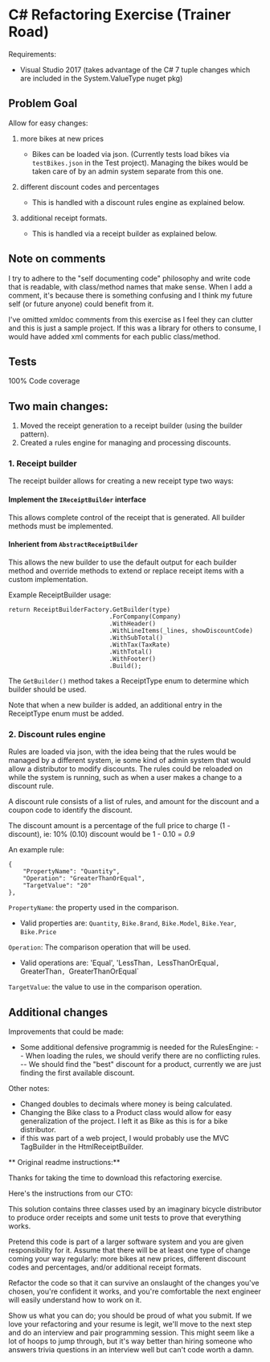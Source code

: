 # C# Refactoring Exercise (Trainer Road)

Requirements: 
- Visual Studio 2017 (takes advantage of the C# 7 tuple changes which are included in the System.ValueType nuget pkg)

## Problem Goal

Allow for easy changes:

1. more bikes at new prices

	- Bikes can be loaded via json. (Currently tests load bikes via `testBikes.json` in the Test project). Managing the bikes would be taken care of by an admin system separate from this one.

2. different discount codes and percentages

	- This is handled with a discount rules engine as explained below.

3. additional receipt formats.

	- This is handled via a receipt builder as explained below.

## Note on comments

I try to adhere to the "self documenting code" philosophy and write code that is readable, with class/method names that make sense.
When I add a comment, it's because there is something confusing and I think my future self (or future anyone) could benefit from it.

I've omitted xmldoc comments from this exercise as I feel they can clutter and this is just a sample project. If this was a library for others to consume, I would have added xml comments for each public class/method.

## Tests 

100% Code coverage

## Two main changes:

1. Moved the receipt generation to a receipt builder (using the builder pattern).
2. Created a rules engine for managing and processing discounts.

### 1. Receipt builder

The receipt builder allows for creating a new receipt type two ways:

#### Implement the `IReceiptBuilder` interface
This allows complete control of the receipt that is generated.  All builder methods must be implemented.

#### Inherient from `AbstractReceiptBuilder`
This allows the new builder to use the default output for each builder method and override methods to extend or replace receipt items with a custom implementation.

Example ReceiptBuilder usage:

```
return ReceiptBuilderFactory.GetBuilder(type)
                            .ForCompany(Company)
                            .WithHeader()
                            .WithLineItems(_lines, showDiscountCode)
                            .WithSubTotal()
                            .WithTax(TaxRate)
                            .WithTotal()
                            .WithFooter()
                            .Build();
```

The `GetBuilder()` method takes a ReceiptType enum to determine which builder should be used.

Note that when a new builder is added, an additional entry in the ReceiptType enum must be added.

### 2. Discount rules engine

Rules are loaded via json, with the idea being that the rules would be managed by a different system, ie some kind of admin system that would allow a distributor to modify discounts.
The rules could be reloaded on while the system is running, such as when a user makes a change to a discount rule.

A discount rule consists of a list of rules, and amount for the discount and a coupon code to identify the discount.

The discount amount is a percentage of the full price to charge (1 - discount), ie: 10% (0.10) discount would be 1 - 0.10 = *0.9*

An example rule:
```
{
	"PropertyName": "Quantity",
	"Operation": "GreaterThanOrEqual",
	"TargetValue": "20"
},
```

`PropertyName`: the property used in the comparison. 
- Valid properties are: `Quantity`, `Bike.Brand`, `Bike.Model`, `Bike.Year`, `Bike.Price`

`Operation`: The comparison operation that will be used. 
- Valid operations are: 'Equal', 'LessThan`, `LessThanOrEqual`, `GreaterThan`, `GreaterThanOrEqual`

`TargetValue`: the value to use in the comparison operation.

## Additional changes




Improvements that could be made:
- Some additional defensive programmig is needed for the RulesEngine:
-- When loading the rules, we should verify there are no conflicting rules.
-- We should find the "best" discount for a product, currently we are just finding the first available discount.




Other notes:
- Changed doubles to decimals where money is being calculated.
- Changing the Bike class to a Product class would allow for easy generalization of the project. I left it as Bike as this is for a bike distributor.
- if this was part of a web project, I would probably use the MVC TagBuilder in the HtmlReceiptBuilder.



** Original readme instructions:**

Thanks for taking the time to download this refactoring exercise. 

Here's the instructions from our CTO:

This solution contains three classes used by an imaginary bicycle distributor to produce order receipts and some unit tests to prove that everything works.

Pretend this code is part of a larger software system and you are given responsibility for it. Assume that there will be at least one type of change coming your way regularly: more bikes at new prices, different discount codes and percentages, and/or additional receipt formats.

Refactor the code so that it can survive an onslaught of the changes you've chosen, you're confident it works, and you're comfortable the next engineer will easily understand how to work on it.

Show us what you can do; you should be proud of what you submit. If we love your refactoring and your resume is legit, we'll move to the next step and do an interview and pair programming session. This might seem like a lot of hoops to jump through, but it's way better than hiring someone who answers trivia questions in an interview well but can't code worth a damn.